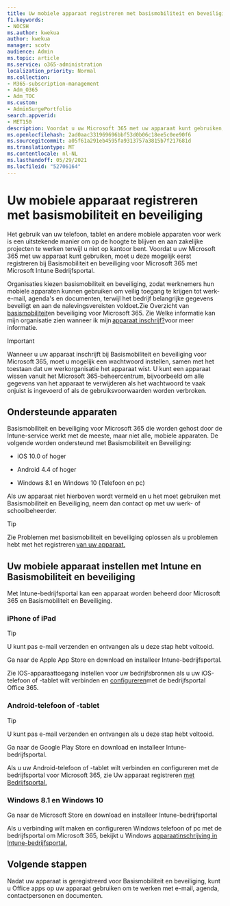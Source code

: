 ```yaml
---
title: Uw mobiele apparaat registreren met basismobiliteit en beveiliging
f1.keywords:
- NOCSH
ms.author: kwekua
author: kwekua
manager: scotv
audience: Admin
ms.topic: article
ms.service: o365-administration
localization_priority: Normal
ms.collection:
- M365-subscription-management
- Adm_O365
- Adm_TOC
ms.custom:
- AdminSurgePortfolio
search.appverid:
- MET150
description: Voordat u uw Microsoft 365 met uw apparaat kunt gebruiken, moet u deze mogelijk eerst registreren bij Basismobiliteit en beveiliging voor Microsoft 365.
ms.openlocfilehash: 2ad0aac331969696bbf53d0b06c18ee5c0ee90f6
ms.sourcegitcommit: a05f61a291eb4595fa9313757a3815b7f217681d
ms.translationtype: MT
ms.contentlocale: nl-NL
ms.lasthandoff: 05/29/2021
ms.locfileid: "52706164"
---
```

# <a name="enroll-your-mobile-device-using-basic-mobility-and-security"></a>Uw mobiele apparaat registreren met basismobiliteit en beveiliging

Het gebruik van uw telefoon, tablet en andere mobiele apparaten voor werk is een uitstekende manier om op de hoogte te blijven en aan zakelijke projecten te werken terwijl u niet op kantoor bent. Voordat u uw Microsoft 365 met uw apparaat kunt gebruiken, moet u deze mogelijk eerst registreren bij Basismobiliteit en beveiliging voor Microsoft 365 met Microsoft Intune Bedrijfsportal.

Organisaties kiezen basismobiliteit en beveiliging, zodat werknemers hun mobiele apparaten kunnen gebruiken om veilig toegang te krijgen tot werk-e-mail, agenda's en documenten, terwijl het bedrijf belangrijke gegevens beveiligt en aan de nalevingsvereisten voldoet.Zie Overzicht van [basismobiliteit](overview.md)en beveiliging voor Microsoft 365. Zie Welke informatie kan mijn organisatie zien wanneer ik mijn [apparaat inschrijf?](/intune-user-help/what-info-can-your-company-see-when-you-enroll-your-device-in-intune)voor meer informatie.

>[!IMPORTANT] 
>Wanneer u uw apparaat inschrijft bij Basismobiliteit en beveiliging voor Microsoft 365, moet u mogelijk een wachtwoord instellen, samen met het toestaan dat uw werkorganisatie het apparaat wist. U kunt een apparaat wissen vanuit het Microsoft 365-beheercentrum, bijvoorbeeld om alle gegevens van het apparaat te verwijderen als het wachtwoord te vaak onjuist is ingevoerd of als de gebruiksvoorwaarden worden verbroken.

## <a name="supported-devices"></a>Ondersteunde apparaten

Basismobiliteit en beveiliging voor Microsoft 365 die worden gehost door de Intune-service werkt met de meeste, maar niet alle, mobiele apparaten. De volgende worden ondersteund met Basismobiliteit en Beveiliging:

- iOS 10.0 of hoger

- Android 4.4 of hoger

- Windows 8.1 en Windows 10 (Telefoon en pc)

Als uw apparaat niet hierboven wordt vermeld en u het moet gebruiken met Basismobiliteit en Beveiliging, neem dan contact op met uw werk- of schoolbeheerder.

>[!TIP]
>Zie Problemen met basismobiliteit en beveiliging oplossen als u problemen hebt met het registreren [van uw apparaat.](troubleshoot.md)

## <a name="set-up-your-mobile-device-with-intune-and-basic-mobility-and-security"></a>Uw mobiele apparaat instellen met Intune en Basismobiliteit en beveiliging

Met Intune-bedrijfsportal kan een apparaat worden beheerd door Microsoft 365 en Basismobiliteit en Beveiliging.

### <a name="iphone-or-ipad"></a>iPhone of iPad

>[!TIP]
>U kunt pas e-mail verzenden en ontvangen als u deze stap hebt voltooid.

Ga naar de Apple App Store en download en installeer Intune-bedrijfsportal.

Zie IOS-apparaattoegang instellen voor uw bedrijfsbronnen als u uw iOS-telefoon of -tablet wilt verbinden en [configureren](/mem/intune/user-help/enroll-your-device-in-intune-ios)met de bedrijfsportal Office 365.

### <a name="android-phone-or-tablet"></a>Android-telefoon of -tablet

>[!TIP]
>U kunt pas e-mail verzenden en ontvangen als u deze stap hebt voltooid.

Ga naar de Google Play Store en download en installeer Intune-bedrijfsportal.

Als u uw Android-telefoon of -tablet wilt verbinden en configureren met de bedrijfsportal voor Microsoft 365, zie Uw apparaat registreren [met Bedrijfsportal.](/mem/intune/user-help/enroll-device-android-company-portal)

### <a name="windows-81-and-windows-10"></a>Windows 8.1 en Windows 10

Ga naar de Microsoft Store en download en installeer Intune-bedrijfsportal

Als u verbinding wilt maken en configureren Windows telefoon of pc met de bedrijfsportal om Microsoft 365, bekijkt u Windows [apparaatinschrijving in Intune-bedrijfsportal.](/intune-user-help/windows-enrollment-company-portal)

## <a name="next-steps"></a>Volgende stappen

Nadat uw apparaat is geregistreerd voor Basismobiliteit en beveiliging, kunt u Office apps op uw apparaat gebruiken om te werken met e-mail, agenda, contactpersonen en documenten.
